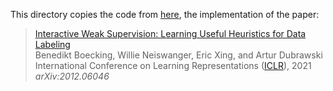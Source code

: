 This directory copies the code from [here](https://github.com/benbo/interactive-weak-supervision), the implementation of the paper:
> [Interactive Weak Supervision: Learning Useful Heuristics for Data Labeling](https://arxiv.org/abs/2012.06046)\
Benedikt Boecking, Willie Neiswanger, Eric Xing, and Artur Dubrawski\
International Conference on Learning Representations ([ICLR](https://iclr.cc/Conferences/2021)), 2021\
_arXiv:2012.06046_
